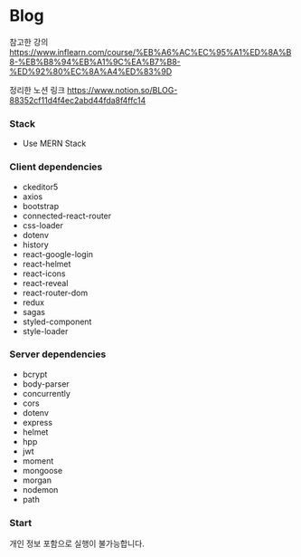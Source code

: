 # Blog

참고한 강의 https://www.inflearn.com/course/%EB%A6%AC%EC%95%A1%ED%8A%B8-%EB%B8%94%EB%A1%9C%EA%B7%B8-%ED%92%80%EC%8A%A4%ED%83%9D

정리한 노션 링크 https://www.notion.so/BLOG-88352cf11d4f4ec2abd44fda8f4ffc14

### Stack
- Use MERN Stack

### Client dependencies
- ckeditor5
- axios
- bootstrap
- connected-react-router
- css-loader
- dotenv
- history
- react-google-login
- react-helmet
- react-icons
- react-reveal
- react-router-dom
- redux
- sagas
- styled-component
- style-loader

### Server dependencies
- bcrypt
- body-parser
- concurrently
- cors
- dotenv
- express
- helmet
- hpp
- jwt
- moment
- mongoose
- morgan
- nodemon
- path

### Start

개인 정보 포함으로 실행이 불가능합니다.
